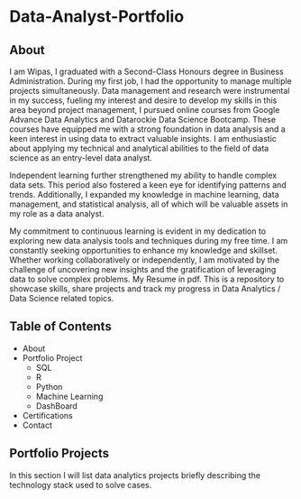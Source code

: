 # Data-Analyst-Portfolio
## About
I am Wipas, I graduated with a Second-Class Honours degree in Business Administration. During my first job, I had the opportunity to manage multiple projects simultaneously. Data management and research were instrumental in my success, fueling my interest and desire to develop my skills in this area beyond project management, I pursued online courses from Google Advance Data Analytics and Datarockie Data Science Bootcamp. These courses have equipped me with a strong foundation in data analysis and a keen interest in using data to extract valuable insights. I am enthusiastic about applying my technical and analytical abilities to the field of data science as an entry-level data analyst.  

Independent learning further strengthened my ability to handle complex data sets. This period also fostered a keen eye for identifying patterns and trends. Additionally, I expanded my knowledge in machine learning, data management, and statistical analysis, all of which will be valuable assets in my role as a data analyst.  

My commitment to continuous learning is evident in my dedication to exploring new data analysis tools and techniques during my free time. I am constantly seeking opportunities to enhance my knowledge and skillset. Whether working collaboratively or independently, I am motivated by the challenge of uncovering new insights and the gratification of leveraging data to solve complex problems.
My Resume in pdf.
This is a repository to showcase skills, share projects and track my progress in Data Analytics / Data Science related topics.

## Table of Contents  
  - About  
  - Portfolio Project  
    - SQL
    - R
    - Python
    - Machine Learning 
    - DashBoard
  - Certifications
  - Contact
## Portfolio Projects
In this section I will list data analytics projects briefly describing the technology stack used to solve cases.
